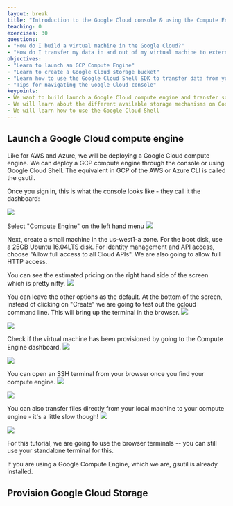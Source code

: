 ```yaml
---
layout: break
title: "Introduction to the Google Cloud console & using the Compute Engine API"
teaching: 0
exercises: 30
questions:
- "How do I build a virtual machine in the Google Cloud?"
- "How do I transfer my data in and out of my virtual machine to external cloud storage"
objectives:
- "Learn to launch an GCP Compute Engine"
- "Learn to create a Google Cloud storage bucket"
- "Learn how to use the Google Cloud Shell SDK to transfer data from your Compute Engine to Google Cloud Storage"
- "Tips for navigating the Google Cloud console"
keypoints:
- We want to build launch a Google Cloud compute engine and transfer some data into storage.
- We will learn about the different available storage mechanisms on Google Cloud. 
- We will learn how to use the Google Cloud Shell
---
```


## Launch a Google Cloud compute engine
Like for AWS and Azure, we will be deploying a Google Cloud compute engine. We can deploy a GCP compute engine through the console or using Google Cloud Shell. The equivalent in GCP of the AWS or Azure CLI is called the gsutil. 

Once you sign in, this is what the console looks like - they call it the dashboard: 

![](/cloud101_cloudproviders/fig/03-gcp-intro-0001.png)

Select "Compute Engine" on the left hand menu 
![](/cloud101_cloudproviders/fig/03-gcp-intro-0002.png)

Next, create a small machine in the us-west1-a zone. For the boot disk, use a 25GB Ubuntu 16.04LTS disk. For identity management and API access, choose "Allow full access to all Cloud APIs". We are also going to allow full HTTP access. 

You can see the estimated pricing on the right hand side of the screen which is pretty nifty. 
![](/cloud101_cloudproviders/fig/03-gcp-intro-0003.png)

You can leave the other options as the default. At the bottom of the screen, instead of clicking on "Create" we are going to test out the gcloud command line. This will bring up the terminal in the browser. 
![](/cloud101_cloudproviders/fig/03-gcp-intro-0004.png)

![](/cloud101_cloudproviders/fig/03-gcp-intro-0005.png)

Check if the virtual machine has been provisioned by going to the Compute Engine dashboard. 
![](/cloud101_cloudproviders/fig/03-gcp-intro-0006.png)

![](/cloud101_cloudproviders/fig/03-gcp-intro-0007.png)

You can open an SSH terminal from your browser once you find your compute engine. 
![](/cloud101_cloudproviders/fig/03-gcp-intro-0008.png)

![](/cloud101_cloudproviders/fig/03-gcp-intro-0009.png)

You can also transfer files directly from your local machine to your compute engine - it's a little slow though!
![](/cloud101_cloudproviders/fig/03-gcp-intro-0010.png)

![](/cloud101_cloudproviders/fig/03-gcp-intro-0011.png)

For this tutorial, we are going to use the browser terminals -- you can still use your standalone terminal for this. 

If you are using a Google Compute Engine, which we are, gsutil is already installed. 

## Provision Google Cloud Storage



